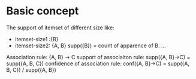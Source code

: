 # Basic concept
The support of itemset of different size like: 
- itemset-size1 :{B}
- itemset-size2: {A, B}
supp({B}) = count of apparence of B. ...

Association rule: {A, B} -> C
support of associaiton rule: supp({A, B}->C) = supp({A, B, C})
confidence of association rule: conf({A, B}->C) = supp({A, B, C}) / supp({A, B})
